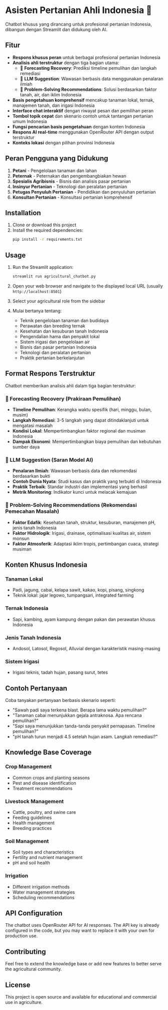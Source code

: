# Asisten Pertanian Ahli Indonesia 🌾

Chatbot khusus yang dirancang untuk profesional pertanian Indonesia, dibangun dengan Streamlit dan didukung oleh AI.

## Fitur

- **Respons khusus peran** untuk berbagai profesional pertanian Indonesia
- **Analisis ahli terstruktur** dengan tiga bagian utama:
  - 🔮 **Forecasting Recovery**: Prediksi timeline pemulihan dan langkah remediasi
  - 🤖 **LLM Suggestion**: Wawasan berbasis data menggunakan penalaran ilmiah
  - 🔧 **Problem-Solving Recommendations**: Solusi berdasarkan faktor tanah, air, dan iklim Indonesia
- **Basis pengetahuan komprehensif** mencakup tanaman lokal, ternak, manajemen tanah, dan irigasi Indonesia
- **Interface chat interaktif** dengan riwayat pesan dan pemilihan peran
- **Tombol topik cepat** dan skenario contoh untuk tantangan pertanian umum Indonesia
- **Fungsi pencarian basis pengetahuan** dengan konten Indonesia
- **Respons AI real-time** menggunakan OpenRouter API dengan output terstruktur
- **Konteks lokasi** dengan pilihan provinsi Indonesia

## Peran Pengguna yang Didukung

1. **Petani** - Pengelolaan tanaman dan lahan
2. **Peternak** - Peternakan dan pengembangbiakan hewan
3. **Spesialis Agribisnis** - Bisnis dan analisis pasar pertanian
4. **Insinyur Pertanian** - Teknologi dan peralatan pertanian
5. **Petugas Penyuluh Pertanian** - Pendidikan dan penyuluhan pertanian
6. **Konsultan Pertanian** - Konsultasi pertanian komprehensif

## Installation

1. Clone or download this project
2. Install the required dependencies:
   ```bash
   pip install -r requirements.txt
   ```

## Usage

1. Run the Streamlit application:
   ```bash
   streamlit run agricultural_chatbot.py
   ```

2. Open your web browser and navigate to the displayed local URL (usually `http://localhost:8501`)

3. Select your agricultural role from the sidebar

4. Mulai bertanya tentang:
   - Teknik pengelolaan tanaman dan budidaya
   - Perawatan dan breeding ternak
   - Kesehatan dan kesuburan tanah Indonesia
   - Pengendalian hama dan penyakit lokal
   - Sistem irigasi dan pengelolaan air
   - Bisnis dan pasar pertanian Indonesia
   - Teknologi dan peralatan pertanian
   - Praktik pertanian berkelanjutan

## Format Respons Terstruktur

Chatbot memberikan analisis ahli dalam tiga bagian terstruktur:

### 🔮 Forecasting Recovery (Prakiraan Pemulihan)
- **Timeline Pemulihan**: Kerangka waktu spesifik (hari, minggu, bulan, musim)
- **Langkah Remediasi**: 3-5 langkah yang dapat ditindaklanjuti untuk mengatasi masalah
- **Kondisi Lokal**: Mempertimbangkan faktor regional dan musiman Indonesia
- **Dampak Ekonomi**: Mempertimbangkan biaya pemulihan dan kebutuhan sumber daya

### 🤖 LLM Suggestion (Saran Model AI)
- **Penalaran Ilmiah**: Wawasan berbasis data dan rekomendasi berdasarkan bukti
- **Contoh Dunia Nyata**: Studi kasus dan praktik yang terbukti di Indonesia
- **Praktik Terbaik**: Standar industri dan implementasi yang berhasil
- **Metrik Monitoring**: Indikator kunci untuk melacak kemajuan

### 🔧 Problem-Solving Recommendations (Rekomendasi Pemecahan Masalah)
- **Faktor Edafik**: Kesehatan tanah, struktur, kesuburan, manajemen pH, jenis tanah Indonesia
- **Faktor Hidrologik**: Irigasi, drainase, optimalisasi kualitas air, sistem monsun
- **Faktor Atmosferik**: Adaptasi iklim tropis, pertimbangan cuaca, strategi musiman

## Konten Khusus Indonesia

### Tanaman Lokal
- Padi, jagung, cabai, kelapa sawit, kakao, kopi, pisang, singkong
- Teknik lokal: jajar legowo, tumpangsari, integrated farming

### Ternak Indonesia
- Sapi, kambing, ayam kampung dengan pakan dan perawatan khusus Indonesia

### Jenis Tanah Indonesia
- Andosol, Latosol, Regosol, Alluvial dengan karakteristik masing-masing

### Sistem Irigasi
- Irigasi teknis, tadah hujan, pasang surut, tetes

## Contoh Pertanyaan

Coba tanyakan pertanyaan berbasis skenario seperti:
- "Sawah padi saya terkena blast. Berapa lama waktu pemulihan?"
- "Tanaman cabai menunjukkan gejala antraknosa. Apa rencana pemulihan?"
- "Sapi saya menunjukkan tanda-tanda penyakit pernapasan. Timeline pemulihan?"
- "pH tanah turun menjadi 4.5 setelah hujan asam. Langkah remediasi?"

## Knowledge Base Coverage

### Crop Management
- Common crops and planting seasons
- Pest and disease identification
- Treatment recommendations

### Livestock Management
- Cattle, poultry, and swine care
- Feeding guidelines
- Health management
- Breeding practices

### Soil Management
- Soil types and characteristics
- Fertility and nutrient management
- pH and soil health

### Irrigation
- Different irrigation methods
- Water management strategies
- Scheduling recommendations

## API Configuration

The chatbot uses OpenRouter API for AI responses. The API key is already configured in the code, but you may want to replace it with your own for production use.

## Contributing

Feel free to extend the knowledge base or add new features to better serve the agricultural community.

## License

This project is open source and available for educational and commercial use in agriculture.
